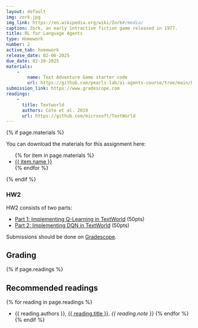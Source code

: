 ```yaml
---
layout: default
img: zork.jpg
img_link: https://en.wikipedia.org/wiki/Zork#/media/
caption: Zork, an early intractive fiction game released in 1977.
title: RL for Language Agents
type: Homework
number: 2
active_tab: homework
release_date: 02-06-2025
due_date: 02-20-2025
materials:
    - 
        name: Text Adventure Game starter code
        url: https://github.com/pearls-lab/ai-agents-course/tree/main/homeworks/hw2
submission_link: https://www.gradescope.com
readings:
    -
      title: Textworld
      authors: Cote et al. 2019
      url: https://github.com/microsoft/TextWorld
---
```


{% if page.materials %}
<div class="alert alert-info">
You can download the materials for this assignment here:
<ul>
{% for item in page.materials %}
<li><a href="{{item.url}}">{{ item.name }}</a></li>
{% endfor %}
</ul>
</div>
{% endif %}

### HW2

HW2 consists of two parts:
- [Part 1: Implementing Q-Learning in TextWorld](https://github.com/pearls-lab/ai-agents-course/blob/main/homeworks/hw2/hw2_part1.ipynb) (50pts)
- [Part 2: Implementing DQN in TextWorld]((https://github.com/pearls-lab/ai-agents-course/blob/main/homeworks/hw2/hw2_part2.ipynb)) (50pts)

Submissions should be done on [Gradescope]({{page.submission_link}}).

## Grading
<div class="alert alert-warning" markdown="1">

</div>

{% if page.readings %} 
## Recommended readings
{% for reading in page.readings %}
* {{ reading.authors }}, <a href="{{ reading.url }}">{{ reading.title }}</a>.  <i>{{ reading.note }}</i>
{% endfor %}
{% endif %}
